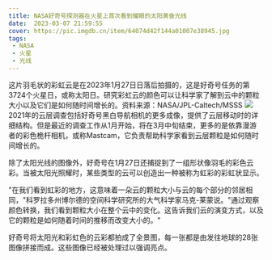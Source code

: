 ```yaml
---
title: NASA好奇号探测器在火星上首次看到耀眼的太阳黄昏光线
date:  2023-03-07 21:59:55
cover: https://pic.imgdb.cn/item/64074d42f144a01007e38945.jpg
tags:
 - NASA
 - 火星
 - 光线
---
```

这片羽毛状的彩虹云是在2023年1月27日日落后拍摄的，这是好奇号任务的第3724个火星日，或称太阳日。研究彩虹云的颜色可以让科学家了解到云中的颗粒大小以及它们是如何随时间增长的。资料来源：NASA/JPL-Caltech/MSSS
![](https://pic.imgdb.cn/item/64074d42f144a01007e388c5.jpg)
2021年的云层调查包括好奇号黑白导航相机的更多成像，提供了云层移动时的详细结构。但是最近的调查工作从1月开始，将在3月中旬结束，更多的是依靠漫游者的彩色桅杆相机，或称Mastcam，它负责帮助科学家看到云层颗粒是如何随时间增长的。

除了太阳光线的图像外，好奇号在1月27日还捕捉到了一组形状像羽毛的彩色云彩。当被太阳光照耀时，某些类型的云可以创造出一种被称为虹彩的彩虹状显示。

"在我们看到虹彩的地方，这意味着一朵云的颗粒大小与云的每个部分的邻居相同，"科罗拉多州博尔德的空间科学研究所的大气科学家马克-莱蒙说。"通过观察颜色转换，我们看到颗粒大小在整个云中的变化。这告诉我们云的演变方式，以及它的颗粒是如何随着时间的推移而改变大小的。"

好奇号将太阳光和彩虹色的云彩都拍成了全景图，每一张都是由发往地球的28张图像拼接而成。这些图像已经被处理过以强调亮点。
